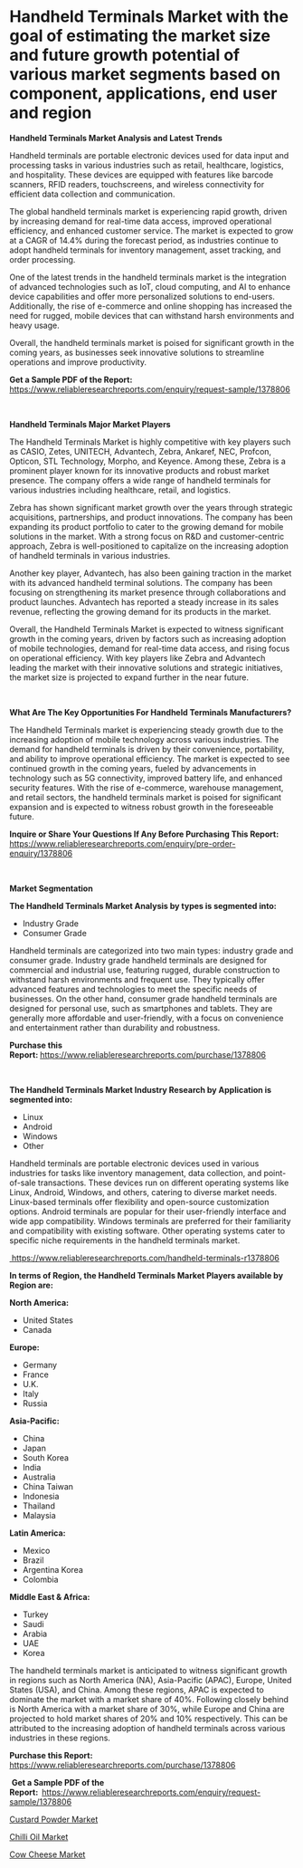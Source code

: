 <p><h1>Handheld Terminals Market with the goal of estimating the market size and future growth potential of various market segments based on component, applications, end user and region</h1></p><p><strong>Handheld Terminals Market Analysis and Latest Trends</strong></p>
<p><p>Handheld terminals are portable electronic devices used for data input and processing tasks in various industries such as retail, healthcare, logistics, and hospitality. These devices are equipped with features like barcode scanners, RFID readers, touchscreens, and wireless connectivity for efficient data collection and communication.</p><p>The global handheld terminals market is experiencing rapid growth, driven by increasing demand for real-time data access, improved operational efficiency, and enhanced customer service. The market is expected to grow at a CAGR of 14.4% during the forecast period, as industries continue to adopt handheld terminals for inventory management, asset tracking, and order processing.</p><p>One of the latest trends in the handheld terminals market is the integration of advanced technologies such as IoT, cloud computing, and AI to enhance device capabilities and offer more personalized solutions to end-users. Additionally, the rise of e-commerce and online shopping has increased the need for rugged, mobile devices that can withstand harsh environments and heavy usage.</p><p>Overall, the handheld terminals market is poised for significant growth in the coming years, as businesses seek innovative solutions to streamline operations and improve productivity.</p></p>
<p><strong>Get a Sample PDF of the Report:&nbsp;</strong> <a href="https://www.reliableresearchreports.com/enquiry/request-sample/1378806">https://www.reliableresearchreports.com/enquiry/request-sample/1378806</a></p>
<p>&nbsp;</p>
<p><strong>Handheld Terminals Major Market Players</strong></p>
<p><p>The Handheld Terminals Market is highly competitive with key players such as CASIO, Zetes, UNITECH, Advantech, Zebra, Ankaref, NEC, Profcon, Opticon, STL Technology, Morpho, and Keyence. Among these, Zebra is a prominent player known for its innovative products and robust market presence. The company offers a wide range of handheld terminals for various industries including healthcare, retail, and logistics.</p><p>Zebra has shown significant market growth over the years through strategic acquisitions, partnerships, and product innovations. The company has been expanding its product portfolio to cater to the growing demand for mobile solutions in the market. With a strong focus on R&D and customer-centric approach, Zebra is well-positioned to capitalize on the increasing adoption of handheld terminals in various industries.</p><p>Another key player, Advantech, has also been gaining traction in the market with its advanced handheld terminal solutions. The company has been focusing on strengthening its market presence through collaborations and product launches. Advantech has reported a steady increase in its sales revenue, reflecting the growing demand for its products in the market.</p><p>Overall, the Handheld Terminals Market is expected to witness significant growth in the coming years, driven by factors such as increasing adoption of mobile technologies, demand for real-time data access, and rising focus on operational efficiency. With key players like Zebra and Advantech leading the market with their innovative solutions and strategic initiatives, the market size is projected to expand further in the near future.</p></p>
<p>&nbsp;</p>
<p><strong>What Are The Key Opportunities For Handheld Terminals Manufacturers?</strong></p>
<p><p>The Handheld Terminals market is experiencing steady growth due to the increasing adoption of mobile technology across various industries. The demand for handheld terminals is driven by their convenience, portability, and ability to improve operational efficiency. The market is expected to see continued growth in the coming years, fueled by advancements in technology such as 5G connectivity, improved battery life, and enhanced security features. With the rise of e-commerce, warehouse management, and retail sectors, the handheld terminals market is poised for significant expansion and is expected to witness robust growth in the foreseeable future.</p></p>
<p><strong>Inquire or Share Your Questions If Any Before Purchasing This Report:</strong> <a href="https://www.reliableresearchreports.com/enquiry/pre-order-enquiry/1378806">https://www.reliableresearchreports.com/enquiry/pre-order-enquiry/1378806</a></p>
<p>&nbsp;</p>
<p><strong>Market Segmentation</strong></p>
<p><strong>The Handheld Terminals Market Analysis by types is segmented into:</strong></p>
<p><ul><li>Industry Grade</li><li>Consumer Grade</li></ul></p>
<p><p>Handheld terminals are categorized into two main types: industry grade and consumer grade. Industry grade handheld terminals are designed for commercial and industrial use, featuring rugged, durable construction to withstand harsh environments and frequent use. They typically offer advanced features and technologies to meet the specific needs of businesses. On the other hand, consumer grade handheld terminals are designed for personal use, such as smartphones and tablets. They are generally more affordable and user-friendly, with a focus on convenience and entertainment rather than durability and robustness.</p></p>
<p><strong>Purchase this Report:&nbsp;</strong><a href="https://www.reliableresearchreports.com/purchase/1378806">https://www.reliableresearchreports.com/purchase/1378806</a></p>
<p>&nbsp;</p>
<p><strong>The Handheld Terminals Market Industry Research by Application is segmented into:</strong></p>
<p><ul><li>Linux</li><li>Android</li><li>Windows</li><li>Other</li></ul></p>
<p><p>Handheld terminals are portable electronic devices used in various industries for tasks like inventory management, data collection, and point-of-sale transactions. These devices run on different operating systems like Linux, Android, Windows, and others, catering to diverse market needs. Linux-based terminals offer flexibility and open-source customization options. Android terminals are popular for their user-friendly interface and wide app compatibility. Windows terminals are preferred for their familiarity and compatibility with existing software. Other operating systems cater to specific niche requirements in the handheld terminals market.</p></p>
<p><a href="https://www.reliableresearchreports.com/handheld-terminals-r1378806">&nbsp;https://www.reliableresearchreports.com/handheld-terminals-r1378806</a></p>
<p><strong>In terms of Region, the Handheld Terminals Market Players available by Region are:</strong></p>
<p>
    <p> <strong> North America: </strong>
        <ul>
            <li>United States</li>
            <li>Canada</li>
        </ul>
        </p> 
    <p> <strong> Europe: </strong>
        <ul>
            <li>Germany</li>
            <li>France</li>
            <li>U.K.</li>
            <li>Italy</li>
            <li>Russia</li>
        </ul>
        </p> 
    <p> <strong> Asia-Pacific: </strong>
        <ul>
            <li>China</li>
            <li>Japan</li>
            <li>South Korea</li>
            <li>India</li>
            <li>Australia</li>
            <li>China Taiwan</li>
            <li>Indonesia</li>
            <li>Thailand</li>
            <li>Malaysia</li>
        </ul>
        </p> 
    <p> <strong> Latin America: </strong>
        <ul>
            <li>Mexico</li>
            <li>Brazil</li>
            <li>Argentina Korea</li>
            <li>Colombia</li>
        </ul>
        </p> 
    <p> <strong> Middle East & Africa: </strong>
        <ul>
            <li>Turkey</li>
            <li>Saudi</li>
            <li>Arabia</li>
            <li>UAE</li>
            <li>Korea</li>
        </ul>
    </p>
    </p>
<p><p>The handheld terminals market is anticipated to witness significant growth in regions such as North America (NA), Asia-Pacific (APAC), Europe, United States (USA), and China. Among these regions, APAC is expected to dominate the market with a market share of 40%. Following closely behind is North America with a market share of 30%, while Europe and China are projected to hold market shares of 20% and 10% respectively. This can be attributed to the increasing adoption of handheld terminals across various industries in these regions.</p></p>
<p><strong>Purchase this Report: </strong><a href="https://www.reliableresearchreports.com/purchase/1378806">https://www.reliableresearchreports.com/purchase/1378806</a></p>
<p>&nbsp;<strong>Get a Sample PDF of the Report:&nbsp;&nbsp;</strong><a href="https://www.reliableresearchreports.com/enquiry/request-sample/1378806">https://www.reliableresearchreports.com/enquiry/request-sample/1378806</a></p>
<p><strong></strong></p>
<p><p><a href="https://github.com/EbonyHane1955/Market-Research-Report-List-1/blob/main/custard-powder-market.md">Custard Powder Market</a></p><p><a href="https://github.com/kathiaseamanalvaradovlprc2h/Market-Research-Report-List-3/blob/main/chilli-oil-market.md">Chilli Oil Market</a></p><p><a href="https://github.com/NaomieConner2023/Market-Research-Report-List-1/blob/main/cow-cheese-market.md">Cow Cheese Market</a></p></p>